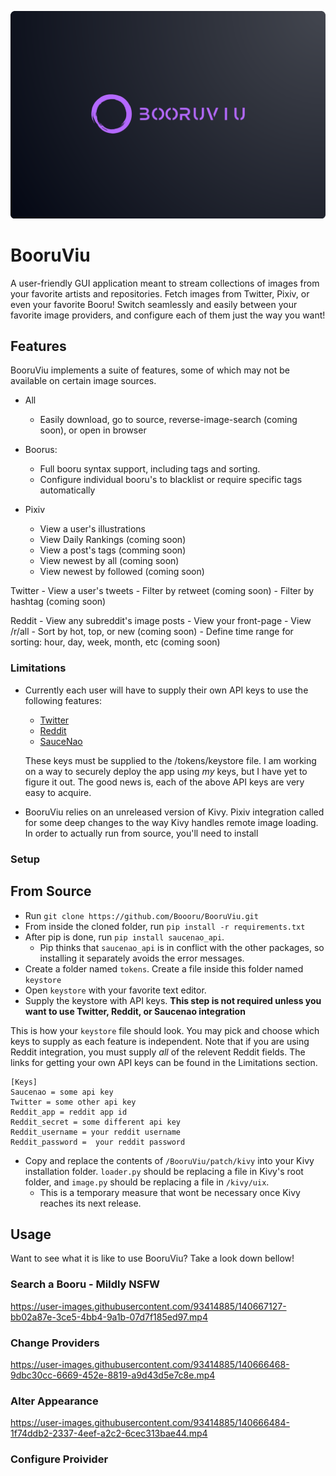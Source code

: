 ![banner](assets/images/banner.png)

# BooruViu

A user-friendly GUI application meant to stream collections of images from your favorite artists and repositories. Fetch images from Twitter, Pixiv, or even your favorite Booru! Switch seamlessly and easily between your favorite image providers, and configure each of them just the way you want!

## Features

BooruViu implements a suite of features, some of which may not be available on certain image sources.
- All
    - Easily download, go to source, reverse-image-search (coming soon), or open in browser
- Boorus:
    - Full booru syntax support, including tags and sorting.
    - Configure individual booru's to blacklist or require specific tags automatically

- Pixiv
    - View a user's illustrations
    - View Daily Rankings (coming soon)
    - View a post's tags (comming soon)
    - View newest by all (coming soon)
    - View newest by followed (coming soon)

Twitter
    - View a user's tweets
    - Filter by retweet (coming soon)
    - Filter by hashtag (coming soon)
    
Reddit
    - View any subreddit's image posts
    - View your front-page
    - View /r/all
    - Sort by hot, top, or new (coming soon)
    - Define time range for sorting: hour, day, week, month, etc (coming soon)

### Limitations

- Currently each user will have to supply their own API keys to use the following features:
    - [Twitter](https://developer.twitter.com/en) 
    - [Reddit](https://www.reddit.com/prefs/apps/)
    - [SauceNao](https://saucenao.com/user.php?page=search-api)

    These keys must be supplied to the /tokens/keystore file. I am working on a way to securely deploy the app using *my* keys, but I have yet to figure it out. The good news is, each of the above API keys are very easy to acquire.
    
- BooruViu relies on an unreleased version of Kivy. Pixiv integration called for some deep changes to the way Kivy handles remote image loading. In order to actually run from source, you'll need to install 

### Setup

## From Source
- Run `git clone https://github.com/Boooru/BooruViu.git`
- From inside the cloned folder, run `pip install -r requirements.txt`
- After pip is done, run `pip install saucenao_api`.
  - Pip thinks that `saucenao_api` is in conflict with the other packages, so installing it separately avoids the error messages.
- Create a folder named `tokens`. Create a file inside this folder named `keystore`
- Open `keystore` with your favorite text editor. 
- Supply the keystore with API keys. **This step is not required unless you want to use Twitter, Reddit, or Saucenao integration**

This is how your `keystore` file should look. You may pick and choose which keys to supply as each feature is independent. Note that if you are using Reddit integration, you must supply *all* of the relevent Reddit fields. The links for getting your own API keys can be found in the Limitations section.

```
[Keys]
Saucenao = some api key
Twitter = some other api key
Reddit_app = reddit app id 
Reddit_secret = some different api key
Reddit_username = your reddit username
Reddit_password =  your reddit password
```

- Copy and replace the contents of `/BooruViu/patch/kivy` into your Kivy installation folder. `loader.py` should be replacing a file in Kivy's root folder, and `image.py` should be replacing a file in `/kivy/uix`. 
    - This is a temporary measure that wont be necessary once Kivy reaches its next release.

## Usage

Want to see what it is like to use BooruViu? Take a look down bellow!

### Search a Booru - Mildly NSFW

https://user-images.githubusercontent.com/93414885/140667127-bb02a87e-3ce5-4bb4-9a1b-07d7f185ed97.mp4

### Change Providers

https://user-images.githubusercontent.com/93414885/140666468-9dbc30cc-6669-452e-8819-a9d43d5e7c8e.mp4

### Alter Appearance

https://user-images.githubusercontent.com/93414885/140666484-1f74ddb2-2337-4eef-a2c2-6cec313bae44.mp4

### Configure Proivider

